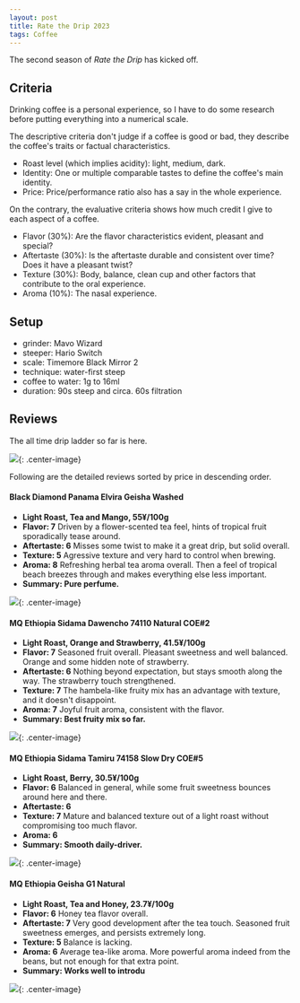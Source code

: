 ```yaml
---
layout: post
title: Rate the Drip 2023
tags: Coffee
---
```


The second season of _Rate the Drip_ has kicked off.

## Criteria

Drinking coffee is a personal experience, so I have to do some research before putting everything into a numerical scale.

The descriptive criteria don't judge if a coffee is good or bad, they describe the coffee's traits or factual characteristics. 

- Roast level (which implies acidity): light, medium, dark.
- Identity: One or multiple comparable tastes to define the coffee's main identity.
- Price: Price/performance ratio also has a say in the whole experience.

On the contrary, the evaluative criteria shows how much credit I give to each aspect of a coffee. 

- Flavor (30%): Are the flavor characteristics evident, pleasant and special? 
- Aftertaste (30%): Is the aftertaste durable and consistent over time? Does it have a pleasant twist?
- Texture (30%): Body, balance, clean cup and other factors that contribute to the oral experience.
- Aroma (10%): The nasal experience.


## Setup

- grinder: Mavo Wizard
- steeper: Hario Switch
- scale: Timemore Black Mirror 2
- technique: water-first steep
- coffee to water: 1g to 16ml
- duration: 90s steep and circa. 60s filtration

## Reviews

The all time drip ladder so far is here.

![](https://jiaxi-github-pages-photohost.oss-cn-beijing.aliyuncs.com/pyreneesalpaca/images/2022-11-09-alltime-ladder.png){: .center-image}

Following are the detailed reviews sorted by price in descending order.

#### Black Diamond Panama Elvira Geisha Washed

  - **Light Roast, Tea and Mango, 55¥/100g**
  - **Flavor: 7** Driven by a flower-scented tea feel, hints of tropical fruit sporadically tease around.
  - **Aftertaste: 6** Misses some twist to make it a great drip, but solid overall.
  - **Texture: 5** Agressive texture and very hard to control when brewing.
  - **Aroma: 8** Refreshing herbal tea aroma overall. Then a feel of tropical beach breezes through and makes everything else less important.
  - **Summary: Pure perfume.**

![](https://jiaxi-github-pages-photohost.oss-cn-beijing.aliyuncs.com/pyreneesalpaca/images/2022-11-09-bd-geisha.png){: .center-image}

#### MQ Ethiopia Sidama Dawencho 74110 Natural COE#2

  - **Light Roast, Orange and Strawberry, 41.5¥/100g**
  - **Flavor: 7** Seasoned fruit overall. Pleasant sweetness and well balanced. Orange and some hidden note of strawberry.
  - **Aftertaste: 6** Nothing beyond expectation, but stays smooth along the way. The strawberry touch strengthened.
  - **Texture: 7** The hambela-like fruity mix has an advantage with texture, and it doesn't disappoint.
  - **Aroma: 7** Joyful fruit aroma, consistent with the flavor.
  - **Summary: Best fruity mix so far.**

![](https://jiaxi-github-pages-photohost.oss-cn-beijing.aliyuncs.com/pyreneesalpaca/images/2022-11-09-dawencho.png){: .center-image}

#### MQ Ethiopia Sidama Tamiru 74158 Slow Dry COE#5

  - **Light Roast, Berry, 30.5¥/100g**
  - **Flavor: 6** Balanced in general, while some fruit sweetness bounces around here and there.
  - **Aftertaste: 6** 
  - **Texture: 7** Mature and balanced texture out of a light roast without compromising too much flavor.
  - **Aroma: 6** 
  - **Summary: Smooth daily-driver.**

![](https://jiaxi-github-pages-photohost.oss-cn-beijing.aliyuncs.com/pyreneesalpaca/images/2022-11-09-tamiru.png){: .center-image}


#### MQ Ethiopia Geisha G1 Natural

  - **Light Roast, Tea and Honey, 23.7¥/100g**
  - **Flavor: 6** Honey tea flavor overall.
  - **Aftertaste: 7** Very good development after the tea touch. Seasoned fruit sweetness emerges, and persists extremely long.
  - **Texture: 5** Balance is lacking.
  - **Aroma: 6** Average tea-like aroma. More powerful aroma indeed from the beans, but not enough for that extra point.
  - **Summary: Works well to introdu**

![](https://jiaxi-github-pages-photohost.oss-cn-beijing.aliyuncs.com/pyreneesalpaca/images/2022-11-09-mq-geisha.png){: .center-image}



